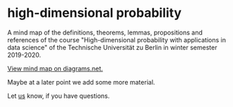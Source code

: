 # high-dimensional probability

A mind map of the definitions, theorems, lemmas, propositions and references of the course "High-dimensional probability with applications in data science" of the Technische Universität zu Berlin in winter semester 2019-2020.

[View mind map on diagrams.net.](https://www.draw.io/?lightbox=1&edit=_blank#Uhttps%3A%2F%2Fraw.githubusercontent.com%2FBjoernLudwigPTB%2Fhigh-dimensional_probability%2Fmaster%2Fhigh-dimensional_probability.drawio)

Maybe at a later point we add some more material.

Let [us](https://github.com/BjoernLudwigPTB/high-dimensional_probability/graphs/contributors) know, if you have questions.
